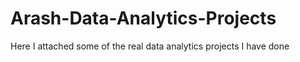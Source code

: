 # Arash-Data-Analytics-Projects
Here I attached some of the real data analytics projects I have done

